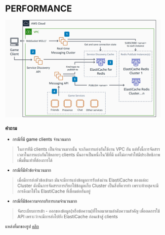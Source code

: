 # PERFORMANCE

![PERFORMANCE](https://github.com/TKishioru/KMITL/blob/main/Year2021_2/01076024%20SOFTWARE%20ARCHITECTURE%20AND%20DESIGN/Lab04/Picture/02.jpg)

### คำถาม
- กรณีที่มี game clients จำนวนมาก
> ในการทีมี clients เป็นจำนวนมากนั้น จะเกิดการแย่งกันใช้งาน VPC กัน แต่ทั้งนี้การจัดสรรเวลาในการแบ่งกันใช้หลายๆ clients นั้นอาจเป็นหนึ่งในวิธีที่ดี แต่ไม่อาจทำให้มีประสิทธิภาพเพิ่มขึ้นเท่าที่ต้องการได้
- กรณีที่มีหัวข้อจำนวนมาก
> เมื่อมีการส่งหัวข้อเข้ามา มันจะมีการแบ่งข้อมูลการรับส่งผ่าน ElastiCache ของแต่ละ Cluster ดังนั้นการจัดสรรการเรียกใช้ข้อมูลเก็บ Cluster เป็นสิ่งที่ควรทำ เพราะท้ายสุดจะมีการดึงมาใช้ใน ElastiCache ที่เชื่อมต่อกันอยู่
- กรณีที่มีข้อความจากบริการเกมจำนวนมาก
> จัดระเบียบการเข้า - ออกของข้อมูล(หรือข้อความ)ที่ไหลมาตามลำดับความสำคัญ เพื่อลดการใช้ API เพราะว่าจะมีการส่งไปยัง ElastiCache ก่อนเข้าสู่ clients 

แหล่งที่มาของรูป [คลิก](https://d1.awsstatic.com/architecture-diagrams/ArchitectureDiagrams/large-scale-messaging-for-multiplayer-games-ra.pdf)
